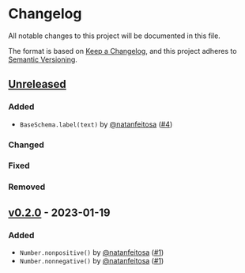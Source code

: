 # Changelog

All notable changes to this project will be documented in this file.

The format is based on [Keep a Changelog](https://keepachangelog.com/en/1.0.0/),
and this project adheres to [Semantic Versioning](https://semver.org/spec/v2.0.0.html).

## [Unreleased](https://github.com/natanfeitosa/kohi/compare/v0.2.0...HEAD)

### Added

- `BaseSchema.label(text)` by [@natanfeitosa](https://github.com/natanfeitosa/) ([#4](https://github.com/natanfeitosa/kohi/issues/4))

### Changed

### Fixed

### Removed

## [v0.2.0](https://github.com/natanfeitosa/kohi/compare/v0.1.0...v0.2.0) - 2023-01-19

### Added

- `Number.nonpositive()` by [@natanfeitosa](https://github.com/natanfeitosa/) ([#1](https://github.com/natanfeitosa/kohi/issues/1))
- `Number.nonnegative()` by [@natanfeitosa](https://github.com/natanfeitosa/) ([#1](https://github.com/natanfeitosa/kohi/issues/1))
